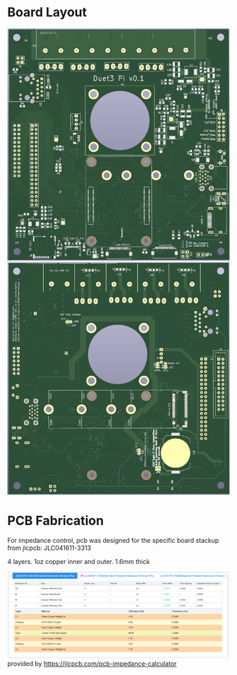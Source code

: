 # Board Layout

![image](images/pcb_front.jpg)
![image](images/pcb_back.jpg)

# PCB Fabrication

For impedance control, pcb was designed for the specific board stackup from jlcpcb: JLC041611-3313

4 layers. 1oz copper inner and outer. 1.6mm thick

![image](images/stackup.png)
provided by https://jlcpcb.com/pcb-impedance-calculator